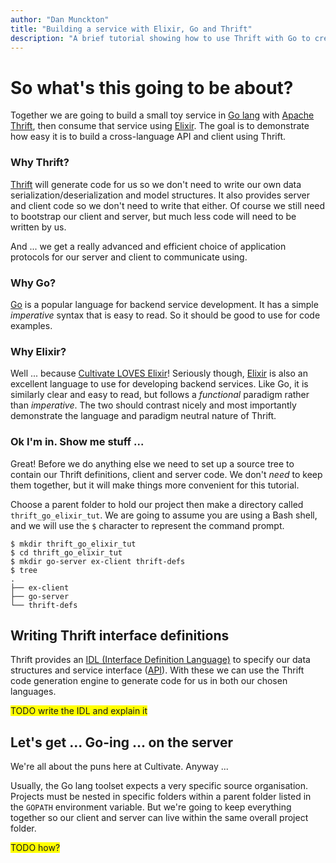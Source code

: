 ```yaml
---
author: "Dan Munckton"
title: "Building a service with Elixir, Go and Thrift"
description: "A brief tutorial showing how to use Thrift with Go to create a service frontend"
---
```

# So what's this going to be about?

Together we are going to build a small toy service in [Go lang](https://golang.org/) with [Apache Thrift](http://thrift.apache.org/), then consume that service using [Elixir](https://elixir-lang.org/). The goal is to demonstrate how easy it is to build a cross-language API and client using Thrift.

### Why Thrift?

[Thrift](http://thrift.apache.org/) will generate code for us so we don't need to write our own data serialization/deserialization and model structures. It also provides server and client code so we don't need to write that either. Of course we still need to bootstrap our client and server, but much less code will need to be written by us.

And ... we get a really advanced and efficient choice of application protocols for our server and client to communicate using.

### Why Go?

[Go](https://golang.org/) is a popular language for backend service development. It has a simple _imperative_ syntax that is easy to read. So it should be good to use for code examples.

### Why Elixir?

Well ... because [Cultivate LOVES Elixir](/posts/tag/elixir/)! Seriously though, [Elixir](https://elixir-lang.org/) is also an excellent language to use for developing backend services. Like Go, it is similarly clear and easy to read, but follows a _functional_ paradigm rather than _imperative_. The two should contrast nicely and most importantly demonstrate the language and paradigm neutral nature of Thrift.

### Ok I'm in. Show me stuff ...

Great! Before we do anything else we need to set up a source tree to contain our Thrift definitions, client and server code. We don't _need_ to keep them together, but it will make things more convenient for this tutorial.

Choose a parent folder to hold our project then make a directory called `thrift_go_elixir_tut`. We are going to assume you are using a Bash shell, and we will use the `$` character to represent the command prompt.

```
$ mkdir thrift_go_elixir_tut
$ cd thrift_go_elixir_tut
$ mkdir go-server ex-client thrift-defs
$ tree
.
├── ex-client
├── go-server
└── thrift-defs
```

## Writing Thrift interface definitions

Thrift provides an [IDL (Interface Definition Language)](https://en.wikipedia.org/wiki/Interface_description_language) to specify our data structures and service interface ([API](https://en.wikipedia.org/wiki/Application_programming_interface)). With these we can use the Thrift code generation engine to generate code for us in both our chosen languages.

<span style="background-color: yellow">TODO write the IDL and explain it</span>

## Let's get ... Go-ing ... on the server

We're all about the puns here at Cultivate. Anyway ...

Usually, the Go lang toolset expects a very specific source organisation. Projects must be nested in specific folders within a parent folder listed in the `GOPATH` environment variable. But we're going to keep everything together so our client and server can live within the same overall project folder.

<span style="background-color: yellow">TODO how?</span>
